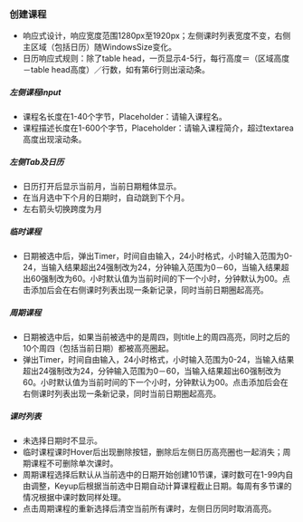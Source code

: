 ### 创建课程
* 响应式设计，响应宽度范围1280px至1920px；左侧课时列表宽度不变，右侧主区域（包括日历）随WindowsSize变化。
* 日历响应式规则：除了table head，一页显示4-5行，每行高度＝（区域高度－table head高度）／行数，如有第6行则出滚动条。

##### 左侧课程input
* 课程名长度在1-40个字节，Placeholder：请输入课程名。
* 课程描述长度在1-600个字节，Placeholder：请输入课程简介，超过textarea高度出现滚动条。

##### 左侧Tab及日历
* 日历打开后显示当前月，当前日期粗体显示。
* 在当月选中下个月的日期时，自动跳到下个月。
* 左右箭头切换跨度为月

##### 临时课程
* 日期被选中后，弹出Timer，时间自由输入，24小时格式，小时输入范围为0-24，当输入结果超出24强制改为24，分钟输入范围为0－60，当输入结果超出60强制改为60。小时默认值为当前时间的下一个小时，分钟默认为00。点击添加后会在右侧课时列表出现一条新记录，同时当前日期圈起高亮。

##### 周期课程
* 日期被选中后，如果当前被选中的是周四，则title上的周四高亮，同时之后的10个周四（包括当前日期）都被高亮圈起。
* 弹出Timer，时间自由输入，24小时格式，小时输入范围为0-24，当输入结果超出24强制改为24，分钟输入范围为0－60，当输入结果超出60强制改为60。小时默认值为当前时间的下一个小时，分钟默认为00。点击添加后会在右侧课时列表出现一条新记录，同时当前日期圈起高亮。

##### 课时列表
* 未选择日期时不显示。
* 临时课程课时Hover后出现删除按钮，删除后左侧日历高亮圈也一起消失；周期课程不可删除单次课时。
* 周期课程选择后默认从当前选中的日期开始创建10节课，课时数可在1-99内自由调整，Keyup后根据当前选中日期自动计算课程截止日期。每周有多节课的情况根据中课时数同样处理。
* 点击周期课程的重新选择后清空当前所有课时，左侧日历同时取消高亮。